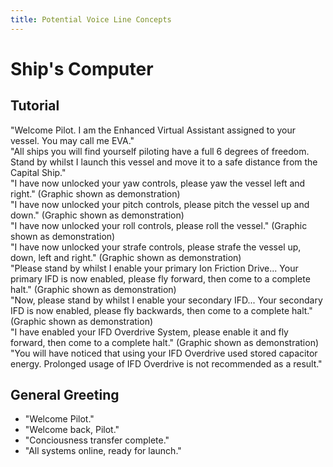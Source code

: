 ```yaml
---
title: Potential Voice Line Concepts
---
```


# Ship's Computer

## Tutorial

"Welcome Pilot. I am the Enhanced Virtual Assistant assigned to your vessel. You may call me EVA."  
"All ships you will find yourself piloting have a full 6 degrees of freedom. Stand by whilst I launch this vessel and move it to a safe distance from the Capital Ship."  
"I have now unlocked your yaw controls, please yaw the vessel left and right." (Graphic shown as demonstration)  
"I have now unlocked your pitch controls, please pitch the vessel up and down." (Graphic shown as demonstration)  
"I have now unlocked your roll controls, please roll the vessel." (Graphic shown as demonstration)  
"I have now unlocked your strafe controls, please strafe the vessel up, down, left and right." (Graphic shown as demonstration)  
"Please stand by whilst I enable your primary Ion Friction Drive... Your primary IFD is now enabled, please fly forward, then come to a complete halt." (Graphic shown as demonstration)  
"Now, please stand by whilst I enable your secondary IFD... Your secondary IFD is now enabled, please fly backwards, then come to a complete halt." (Graphic shown as demonstration)    
"I have enabled your IFD Overdrive System, please enable it and fly forward, then come to a complete halt." (Graphic shown as demonstration)  
"You will have noticed that using your IFD Overdrive used stored capacitor energy. Prolonged usage of IFD Overdrive is not recommended as a result."  


## General Greeting

- "Welcome Pilot."
- "Welcome back, Pilot."
- "Conciousness transfer complete."
- "All systems online, ready for launch."